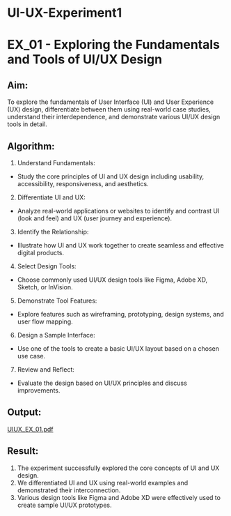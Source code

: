 # UI-UX-Experiment1
# EX_01 - Exploring the Fundamentals and Tools of UI/UX Design

## Aim:

To explore the fundamentals of User Interface (UI) and User Experience (UX) design, differentiate between them using real-world case studies, understand their interdependence, and demonstrate various UI/UX design tools in detail.

## Algorithm:

1. Understand Fundamentals:

- Study the core principles of UI and UX design including usability, accessibility, responsiveness, and aesthetics.

2. Differentiate UI and UX:

- Analyze real-world applications or websites to identify and contrast UI (look and feel) and UX (user journey and experience).

3. Identify the Relationship:

- Illustrate how UI and UX work together to create seamless and effective digital products.

4. Select Design Tools:

- Choose commonly used UI/UX design tools like Figma, Adobe XD, Sketch, or InVision.

5. Demonstrate Tool Features:

- Explore features such as wireframing, prototyping, design systems, and user flow mapping.

6. Design a Sample Interface:

- Use one of the tools to create a basic UI/UX layout based on a chosen use case.

7. Review and Reflect:

- Evaluate the design based on UI/UX principles and discuss improvements.


## Output:

[UIUX_EX_01.pdf](https://github.com/user-attachments/files/20539045/UIUX_EX_01.pdf)

## Result:

1. The experiment successfully explored the core concepts of UI and UX design.
2. We differentiated UI and UX using real-world examples and demonstrated their interconnection.
3. Various design tools like Figma and Adobe XD were effectively used to create sample UI/UX prototypes.
